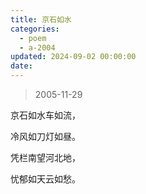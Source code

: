 ```yaml
---
title: 京石如水
categories:
  - poem
  - a-2004
updated: 2024-09-02 00:00:00
date:
---
```


> 2005-11-29

京石如水车如流，

冷风如刀灯如昼。

凭栏南望河北地，

忧郁如天云如愁。
